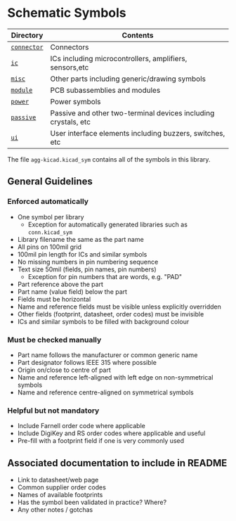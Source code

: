 # Schematic Symbols

Directory                |  Contents
-------------------------|----------
[`connector`](connector) | Connectors
[`ic`](ic)               | ICs including microcontrollers, amplifiers, sensors,etc
[`misc`](misc)           | Other parts including generic/drawing symbols
[`module`](module)       | PCB subassemblies and modules
[`power`](power)         | Power symbols
[`passive`](passive)     | Passive and other two-terminal devices including crystals, etc
[`ui`](ui)               | User interface elements including buzzers, switches, etc


The file `agg-kicad.kicad_sym` contains all of the symbols in this library.

## General Guidelines

### Enforced automatically

* One symbol per library
    * Exception for automatically generated libraries such as `conn.kicad_sym`
* Library filename the same as the part name
* All pins on 100mil grid
* 100mil pin length for ICs and similar symbols
* No missing numbers in pin numbering sequence
* Text size 50mil (fields, pin names, pin numbers)
    * Exception for pin numbers that are words, e.g. "PAD"
* Part reference above the part
* Part name (value field) below the part
* Fields must be horizontal
* Name and reference fields must be visible unless explicitly overridden
* Other fields (footprint, datasheet, order codes) must be invisible
* ICs and similar symbols to be filled with background colour

### Must be checked manually

* Part name follows the manufacturer or common generic name
* Part designator follows IEEE 315 where possible
* Origin on/close to centre of part
* Name and reference left-aligned with left edge on non-symmetrical symbols
* Name and reference centre-aligned on symmetrical symbols

### Helpful but not mandatory

* Include Farnell order code where applicable
* Include DigiKey and RS order codes where applicable and useful
* Pre-fill with a footprint field if one is very commonly used

## Associated documentation to include in README

* Link to datasheet/web page
* Common supplier order codes
* Names of available footprints
* Has the symbol been validated in practice? Where?
* Any other notes / gotchas
